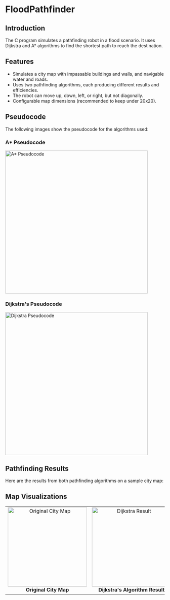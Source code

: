 # FloodPathfinder

## Introduction
The C program simulates a pathfinding robot in a flood scenario. It uses Dijkstra and A* algorithms to find the shortest path to reach the destination.

## Features
- Simulates a city map with impassable buildings and walls, and navigable water and roads.
- Uses two pathfinding algorithms, each producing different results and efficiencies.
- The robot can move up, down, left, or right, but not diagonally.
- Configurable map dimensions (recommended to keep under 20x20).

## Pseudocode
The following images show the pseudocode for the algorithms used:

### A* Pseudocode
<img src="https://github.com/Yoochang-Kim/FloodPathfinder/blob/main/srcs/img/astar_pseudocode.png" width="450" alt="A* Pseudocode">

### Dijkstra's Pseudocode
<img src="https://github.com/Yoochang-Kim/FloodPathfinder/blob/main/srcs/img/dijkstra_pseudocode.png" width="450" alt="Dijkstra Pseudocode">

## Pathfinding Results
Here are the results from both pathfinding algorithms on a sample city map:

## Map Visualizations
<div align="center">
  <table>
    <tr>
      <td align="center">
        <img src="https://github.com/Yoochang-Kim/FloodPathfinder/blob/main/srcs/img/original%20city%20map.png" width="250" alt="Original City Map"><br>
        <b>Original City Map</b>
      </td>
      <td align="center">
        <img src="https://github.com/Yoochang-Kim/FloodPathfinder/blob/main/srcs/img/Dijkstra%20result.png" width="250" alt="Dijkstra Result"><br>
        <b>Dijkstra's Algorithm Result</b>
      </td>
      <td align="center">
        <img src="https://github.com/Yoochang-Kim/FloodPathfinder/blob/main/srcs/img/a%20star%20result.png" width="250" alt="A* Result"><br>
        <b>A* Algorithm Result</b>
      </td>
    </tr>
  </table>
</div>
